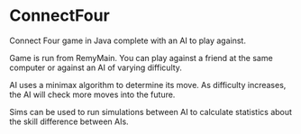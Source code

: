 # ConnectFour
 Connect Four game in Java complete with an AI to play against.
 
 Game is run from RemyMain. You can play against a friend at the same computer or against an AI of varying difficulty.
 
 AI uses a minimax algorithm to determine its move. As difficulty increases, the AI will check more moves into the future.
 
 Sims can be used to run simulations between AI to calculate statistics about the skill difference between AIs.
